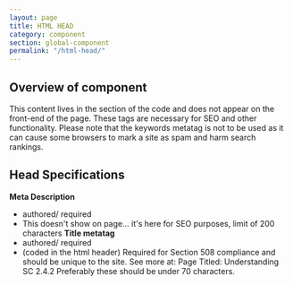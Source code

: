 ```yaml
---
layout: page
title: HTML HEAD
category: component
section: global-component
permalink: "/html-head/"
---
```



## Overview of component
This content lives in the <head> section of the code and does not appear on the front-end of the page. These tags are necessary for SEO and other functionality. Please note that the keywords metatag is not to be used as it can cause some browsers to mark a site as spam and harm search rankings.

## Head Specifications
**Meta Description**
- authored/ required
- This doesn't show on page... it's here for SEO purposes, limit of 200 characters
**Title metatag**
- authored/ required
- (coded in the html header)
Required for Section 508 compliance and should be unique to the site. See more at: Page Titled:
Understanding SC 2.4.2 Preferably these should be under 70 characters.
